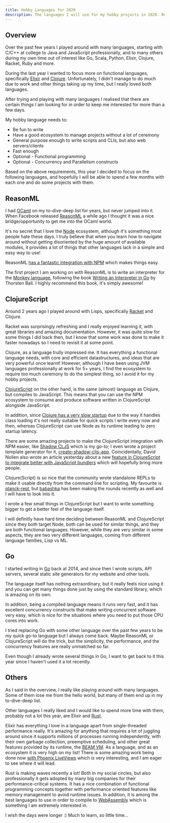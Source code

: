 ```yaml
---
title: Hobby Languages for 2020
description: The languages I will use for my hobby projects in 2020. ReasonML, ClojureScript and Go.
---
```


## Overview

Over the past few years I played around with many languages, starting with C/C++ at college to Java and JavaScript professionally, and to many others during my own time out of interest like Go, Scala, Python, Elixir, Clojure, Racket, Ruby and more.

During the last year I wanted to focus more on functional languages, specifically [Elixir](http://elixir-lang.org/) and [Clojure](https://clojure.org/). Unfortunately, I didn't manage to do much due to work and other things taking up my time, but I really loved both languages.

After trying and playing with many languages I realised that there are certain things I am looking for in order to keep me interested for more than a few days.

My hobby language needs to:
- Be fun to write
- Have a good ecosystem to manage projects without a lot of ceremony
- General purpose enough to write scripts and CLIs, but also web servers/clients
- Fast enough
- Optional - Functional programming
- Optional - Concurrency and Parallelism constructs

Based on the above requirements, this year I decided to focus on the following languages, and hopefully I will be able to spend a few months with each one and do some projects with them.

## ReasonML

I had [OCaml](https://ocaml.org/) on my to-dive-deep list for years, but never jumped into it.
When Facebook released [ReasonML](https://reasonml.github.io/) a while ago I thought it was a nice bridge/opportunity to get me into the OCaml world.

It's no secret that I love the [Node](https://nodejs.org/) ecosystem, although it's something most people hate these days. I truly believe that when you learn how to navigate around without getting disoriented by the huge amount of available modules, it provides a lot of things that other languages lack in a simple and easy way to use!

ReasonML [has a fantastic integration with NPM](https://reasonml.github.io/docs/en/installation) which makes things easy.

The first project I am working on with ReasonML is to write an interpreter for the [Monkey language](https://monkeylang.org/), following the book [Writing an Interpreter in Go](https://interpreterbook.com/) by Thorsten Ball. I highly recommend this book, it's simply awesome!


## ClojureScript

Around 2 years ago I played around with Lisps, specifically [Racket](https://racket-lang.org/) and Clojure. 

Racket was surprisingly refreshing and I really enjoyed learning it, with great libraries and amazing documentation. However, it was quite slow for some things I did back then, but I know that some work was done to make it faster nowadays so I need to revisit it at some point.

Clojure, as a language trully impressed me. It has everything a functional language needs, with core and efficient datastructures, and ideas that are very powerful once learnt! However, although I have been using JVM languages professionally at work for 5+ years, I find the ecosystem to require too much ceremony to do the simplest thing, so I avoid it for my hobby projects.

[ClojureScript](https://clojurescript.org/) on the other hand, is the same (almost) language as Clojure, but compiles to JavaScript. This means that you can use the NPM ecosystem to consume and produce software written in ClojureScript alongside JavaScript.

In addition, since [Clojure has a very slow startup](http://clojure-goes-fast.com/blog/clojures-slow-start/) due to the way it handles class loading it's not really suitable for quick scripts I write every now and then, whereas ClojureScript can use Node as its runtime leading to zero startup latency.

There are some amazing projects to make the ClojureScript integration with NPM easier, like [Shadow CLJS](https://shadow-cljs.github.io/docs/UsersGuide.html) which is my go-to; I even wrote a project template generator for it, [create-shadow-cljs-app](https://github.com/lambrospetrou/create-shadow-cljs-app). Coincidentally, David Nollen also wrote an article yesterday about a new [feature in ClojureScript to integrate better with JavaScript bundlers](https://clojurescript.org/guides/webpack) which will hopefully bring more people.

Clojure(Script) is so nice that the community wrote standalone REPLs to make it usable directly from the command line for scripting. My favourite is [planck-repl](https://github.com/planck-repl/planck), but [babashka](https://github.com/borkdude/babashka) has been making the rounds recently as well and I will have to look into it.

I wrote a few small things in ClojureScript but I want to write something bigger to get a better feel of the language itself.

I will definitly have hard time deciding between ReasonML and ClojureScript since they both target Node, both can be used for similar things, and they are both functional languages. However, while they are very similar in some aspects, they are two very different languages, coming from different language families, Lisp vs ML.

## Go

I started writing in [Go](https://golang.org/) back at 2014, and since then I wrote scripts, API servers, several static site generators for my website and other tools.

The language itself has nothing extraordinary, but it really feels nice using it and you can get many things done just by using the standard library, which is amazing on its own.

In addition, being a compiled language means it runs very fast, and it has excellent concurrency constructs that make writing concurrent software very easy, which is nice for the situations where you need to put those CPU cores into work.

I tried replacing Go with some other language over the past few years to be my quick go-to language but I always come back. Maybe ReasonML or ClojureScript will do the trick, but the simplicity, the performance, and the concurrency features are really unmatched so far.

Even though I already wrote several things in Go, I want to get back to it this year since I haven't used it a lot recently.

## Others

As I said in the overview, I really like playing around with many languages. Some of them lose me from the hello world, but many of them end up in my to-dive-deep list.

Other languages I really liked and I would like to spend more time with them, probably not a lot this year, are Elixir and [Rust](https://www.rust-lang.org/).

Elixir has everything I love in a language apart from single-threaded performance really. It's amazing for anything that requires a lot of juggling around since it supports millions of processes running independently, with their own garbage collection, preemptive scheduling, and other great features provided by its runtime, the [BEAM VM](https://blog.stenmans.org/theBeamBook/). As a language, and as an ecosystem it is very high on my list! There is some amazing work being done now [with Phoenix LiveViews](https://www.phoenixframework.org/blog/build-a-real-time-twitter-clone-in-15-minutes-with-live-view-and-phoenix-1-5) which is very interesting, and I am eager to see where it will lead.

Rust is making waves recently a lot! Both in my social circles, but also professionally it gets adopted by many big companies for their performance-critical systems. It has a nice combination of functional programming concepts together with performance oriented features like memory management to avoid runtime issues. In addition, it is among the best languages to use in order to compile to [WebAssembly](https://www.rust-lang.org/what/wasm) which is something I am extremely interested in.

I wish the days were longer :) Much to learn, so little time...
